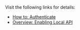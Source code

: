 Visit the following links for details:
* [How to: Authenticate](/#tag/Authenticate)
* [Overview: Enabling Local API](/#tag/Getting-started/Enabling-Local-API-and-authentication)
